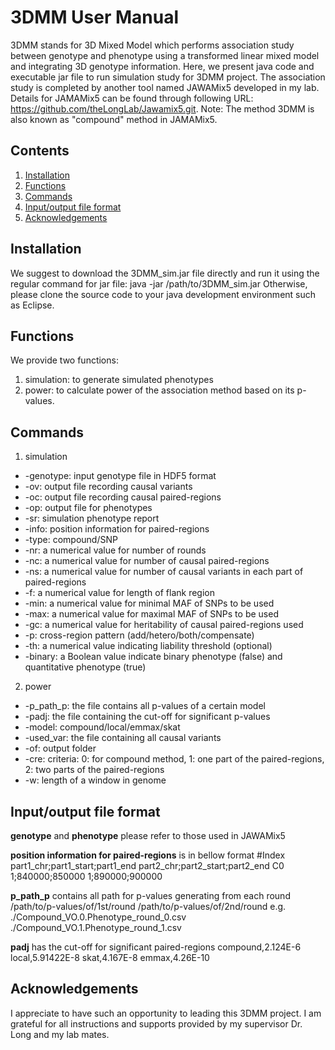 # 3DMM User Manual
3DMM stands for 3D Mixed Model which performs association study between genotype and phenotype using a transformed linear mixed model and integrating 3D genotype information.
Here, we present java code and executable jar file to run simulation study for 3DMM project. The association study is completed by another tool named JAWAMix5 developed in my lab. Details for JAMAMix5 can be found through following URL: https://github.com/theLongLab/Jawamix5.git.
Note: The method 3DMM is also known as "compound" method in JAMAMix5.
## Contents
1. [Installation]()
2. [Functions]()
3. [Commands]()
4. [Input/output file format]()
5. [Acknowledgements]()

## Installation
We suggest to download the 3DMM_sim.jar file directly and run it using the regular command for jar file:
  java -jar /path/to/3DMM_sim.jar
Otherwise, please clone the source code to your java development environment such as Eclipse.
## Functions
We provide two functions:
1. simulation: to generate simulated phenotypes
2. power: to calculate power of the association method based on its p-values.

## Commands
1. simulation
  * -genotype: input genotype file in HDF5 format
  * -ov: output file recording causal variants
  * -oc: output file recording causal paired-regions
  * -op: output file for phenotypes
  * -sr: simulation phenotype report
  * -info: position information for paired-regions
  * -type: compound/SNP
  * -nr: a numerical value for number of rounds
  * -nc: a numerical value for number of causal paired-regions
  * -ns: a numerical value for number of causal variants in each part of paired-regions
  * -f: a numerical value for length of flank region
  * -min: a numerical value for minimal MAF of SNPs to be used
  * -max: a numerical value for maximal MAF of SNPs to be used
  * -gc: a numerical value for heritability of causal paired-regions used
  * -p: cross-region pattern (add/hetero/both/compensate)
  * -th: a numerical value indicating liability threshold (optional)
  * -binary: a Boolean value indicate binary phenotype (false) and quantitative phenotype (true)
2. power
  * -p_path_p: the file contains all p-values of a certain model
  * -padj: the file containing the cut-off for significant p-values
  * -model: compound/local/emmax/skat
  * -used_var: the file containing all causal variants
  * -of: output folder
  * -cre: criteria: 0: for compound method, 1: one part of the paired-regions, 2: two parts of the paired-regions
  * -w: length of a window in genome

## Input/output file format
**genotype** and **phenotype** please refer to those used in JAWAMix5

**position information for paired-regions** is in bellow format
  #Index  part1_chr;part1_start;part1_end part2_chr;part2_start;part2_end
  C0      1;840000;850000 1;890000;900000

**p_path_p** contains all path for p-values generating from each round
  /path/to/p-values/of/1st/round
  /path/to/p-values/of/2nd/round
  e.g.
  ./Compound_VO.0.Phenotype_round_0.csv
  ./Compound_VO.1.Phenotype_round_1.csv 

**padj**  has the cut-off for significant paired-regions
  compound,2.124E-6
  local,5.91422E-8
  skat,4.167E-8
  emmax,4.26E-10
## Acknowledgements
I appreciate to have such an opportunity to leading this 3DMM project. I am grateful  for all instructions and supports provided by my supervisor Dr. Long and my lab mates.

